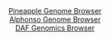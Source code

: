 <div id="Pineapple_Genome_Browser" align="center">
  <a href="https://igv.org/app/?sessionURL=blob:zZJda9swFIb_i6BlA8e2_BHHhjKcNGmTtF1ploWmFHNiy45aW_IkxW4S8t.nlY3ddNBcbAwkkA.S9Z5Hzx41REjKGYqQY2LfxBgZSK55O4OqLskNVESiKIdSEgMJkhNBWEpQtEc5SAXzuyt9cq1ULSPLoqruVMAKbkrXhAp2nEErzZRX1oCXJay4AMWFtPoCGm7Roum0ZAV1beq7XdO3MlBgQVmvOZPcqgkrklb_L_lVSgrCeEWSalMq.hog0Xl0xszM4VO8mMVpSqScku04O4un4_irO5wvL7qD5fzz5WLeXZzOaMFAbQQ5u213YnsTLocv8fLci2.bYAGzi5mPWXzinp8OX2oqiDzDAe55Xug6PQ2Gsoy8_E8960GP7HvszYqU5M99PNpN4SK4EvUIvgzaIpu_2XeIDgYqebrRHqB0LYII24Zrdw3f6XZ.LHHPsO1Q0xGcoujh0UBKQPqstz_skdrW2hYkybfNqzgG4iIjAkWd0LYDHIaO7wWeHYb4YOzRRpR_D.1ofhcGthM7TjfJaam0ylkiWS1NYMxs0twsdkeyLKYBZRMvC5e9CfcG8f2J07_04vX4WmXeWzRdWxPQl78.oG71PZn.iXfvCWKq1bGy3e_ap8FosL3SYHw9qZ78Bvee1pPlbdNMrv8I6ThAORcVKL1fV_TnT.saEBSY0oWGSrqiJVXbhWbJWxRhx9XyopSXXNuIRLH6YBu2gX37429J3cPj4Ts-">Pineapple Genome Browser</a>
</div>
<div id="Alphonso_Genome_Browser" align="center">
  <a href="https://igv.org/app/?sessionURL=blob:zZJdT9swFIb_iyXQJqX5bFISCU0BwkB0QIE0fAhFjuOkXh072E5CW_W_z0ObdsMFvdg0yRf20bHP.75.NqDHQhLOQARc0_FNxwEGkAs.3MKmpfgSNliCqIJUYgMIXGGBGcIg2oAKSgXTm6m.uVCqlZFlEdWOGshqbkrPhA1ccwYHaSLeWMecUlhwARUX0joSsOcWqfvRgAvYtqae7Zm.VUIFLUjbBWeSWy1mdT7o9_LfpbzGjDc4bzqqyJuAXOvRGkuzgl_i7DZGCEt5gVfn5WF8cR7PvSR9_BocP6ZXZ1kaZPu3pGZQdQIfXqFhKegZmfXpUvGmfFleX7hzfDzm9Z53sp.8tkRgeehMnIPxOPRsVwdDWIlf_yfPepEdfbfTThbX3ydxskimV.6ee.Tvuad3aZCcFvez5F3vHtgagHLUaRYAWohJ5NiGZweG7wajn1vnwLDtUCckOAHR07MBlIBoqdufNkCtWk0MkPile4PHAFyUWIBoFNr2xAlD1x9PxnYYOltjAzpB_168p.lNOLHd2HWDvCJUaZzLXLJWmpAxs0eVWa93zHOeltn9C5KdCJaPD5fTeFhAlmZOW6F3sxxr_3r02xdqox9R9E_I.4gQUxW74pbN04fXKk3svlif3Kyn57O7bwiFlNy_j5qvze4WTcVFA5Xu1xV9_EVbDwWBTOlCTyQpCCVqlekU.QAix_U0tABxyjWFQNTFJ9uwDce3P_.B09s.b38A">Alphonso Genome Browser</a>
</div>


<div id="DAF_Genomics_Browser" align="center">
  <a href="https://ink-blot.github.io/?sessionURL=blob:tZNra9swFIb_i6D95Jt8tyEMN.3WtGUZdR1DSgmKfByb2pYryXObkP8.zesY7MIYdCAJiXN5X.lBB_QZuKhZh2JkG9gzMEYaEhUbU9L2DXwkLQgUl6QRoCEOJXDoKKD4gEoiJMlub1RlJWUvYtMsSKnvoGNtTYUhHIP0umCDrECl6rZBWrJnHRmFQVmrkiUxSdNXrBPMJJSCELpl9tDtNiNRy_fYZmoJm3ZoZD2pbpQJZawwSqLc1l0Bz38x8h.U1ajfJXmaTPXX8LIoZsn1Ilk5F9n6gz9fZ8vLPPPz07TedUQOHGZevZ2voJif3e29K9j61F8.jdUuzbF74pyfXjz3NQcxwwEOXTfyQwsdNdQwOigEiFYcx9jVAjvUbNfVX7eO56s34KxG8f2DhiQn9FGl3x.QfOkVKCTgaZiYaYjxAjiK9ciyAhxFtucGrhVF.Kgd0MCbNyb5PruNAstObNs3tqRV.mXdTM.nhH4NvhXGnzqr.a.YTuyz1FmNewgXeXt3vv90.bh01uHVDbVE8ltQXz_NHy9WMt4SqULfjq9YSKP0WujkDy7O8eH4BQ--">DAF Genomics Browser</a>
</div>
